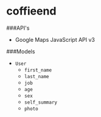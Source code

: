 coffieend
=========

###API's
+ Google Maps JavaScript API v3

###Models
+ `User`
    + `first_name`
    + `last_name`
    + `job`
    + `age`
    + `sex`
    + `self_summary`
    + `photo`   
